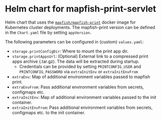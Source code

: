 # Helm chart for mapfish-print-servlet

Helm chart that uses the [`mapfish/mapfish-print`](https://github.com/mapfish/mapfish-print) docker image for Kubernetes cluster deployments. The mapfish-print version can be defined in the `Chart.yaml` file by setting `appVersion`.

The following parameters can be configured in (custom) `values.yaml`:

* `storage.printConfigDir`: Where to mount the print app dir.
* `storage.printAppsUrl`: (Optional) External link to a compressed print apps archive (.tar.gz). The data will be extracted during startup.
    * Credentials can be provided by setting `PRINTCONFIG_USER` and `PRINTCONFIG_PASSWORD` via `extraInitEnv` or `extraInitEnvFrom`
* `extraEnv`: Map of additional environment variables passed to mapfish print.
* `extraEnvFrom`: Pass additional environment variables from secrets, configmaps etc.
* `extraInitEnv`: Map of additional environment variables passed to the init container.
* `extraInitEnvFrom`: Pass additional environment variables from secrets, configmaps etc. to the init container.
